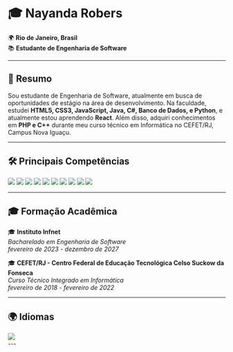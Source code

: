 # 🎓 **Nayanda Robers** 

🌍 **Rio de Janeiro, Brasil**  
📚 **Estudante de Engenharia de Software**

---

## 🎯 **Resumo**

Sou estudante de Engenharia de Software, atualmente em busca de oportunidades de estágio na área de desenvolvimento. Na faculdade, estudei **HTML5, CSS3, JavaScript, Java, C#, Banco de Dados, e Python**, e atualmente estou aprendendo **React**. Além disso, adquiri conhecimentos em **PHP e C++** durante meu curso técnico em Informática no CEFET/RJ, Campus Nova Iguaçu.

---

## 🛠️ **Principais Competências**

<div align="left">

  <img src="https://img.shields.io/badge/JavaScript-F7DF1E?style=for-the-badge&logo=javascript&logoColor=black" />
  <img src="https://img.shields.io/badge/HTML5-E34F26?style=for-the-badge&logo=html5&logoColor=white" />
  <img src="https://img.shields.io/badge/CSS3-1572B6?style=for-the-badge&logo=css3&logoColor=white" />
  <img src="https://img.shields.io/badge/React-61DAFB?style=for-the-badge&logo=react&logoColor=black" />
  <img src="https://img.shields.io/badge/Java-007396?style=for-the-badge&logo=java&logoColor=white" />
  <img src="https://img.shields.io/badge/C%23-239120?style=for-the-badge&logo=c-sharp&logoColor=white" />
  <img src="https://img.shields.io/badge/Python-3776AB?style=for-the-badge&logo=python&logoColor=white" />
  <img src="https://img.shields.io/badge/MySQL-4479A1?style=for-the-badge&logo=mysql&logoColor=white" />
  <img src="https://img.shields.io/badge/PHP-777BB4?style=for-the-badge&logo=php&logoColor=white" />
  <img src="https://img.shields.io/badge/C%2B%2B-00599C?style=for-the-badge&logo=c%2B%2B&logoColor=white" />

</div>

---

## 🎓 **Formação Acadêmica**

🎓 **Instituto Infnet**  
*Bacharelado em Engenharia de Software*  
*fevereiro de 2023 - dezembro de 2027*

🎓 **CEFET/RJ - Centro Federal de Educação Tecnológica Celso Suckow da Fonseca**  
*Curso Técnico Integrado em Informática*  
*fevereiro de 2018 - fevereiro de 2022*

---

## 🌍 **Idiomas**

<div align="left">
  
  <img src="https://img.shields.io/badge/Ingl%C3%AAs-Full%20Professional-007396?style=for-the-badge&logo=language&logoColor=white" />

</div>
---
